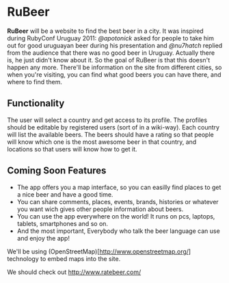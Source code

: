 # RuBeer
**RuBeer** will be a website to find the best beer in a city. It was inspired during RubyConf Uruguay 2011: *@apotonick* asked for people to take him out for good uruguayan beer during his presentation and *@nu7hatch* replied from the audience that there was no good beer in Uruguay. Actually there is, he just didn't know about it. So the goal of RuBeer is that this doesn't happen any more. There'll be information on the site from different cities, so when you're visiting, you can find what good beers you can have there, and where to find them.

## Functionality

The user will select a country and get access to its profile. The profiles should be editable by registered users (sort of in a wiki-way). Each country will list the available beers. The beers should have a rating so that people will know which one is the most awesome beer in that country, and locations so that users will know how to get it.

## Coming Soon Features

* The app offers you a map interface, so you can easilly find places to get a nice beer and have a good time.
* You can share comments, places, events, brands, histories or whatever you want wich gives other people information about beers.
* You can use the app everywhere on the world! It runs on pcs, laptops, tablets, smartphones and so on.
* And the most important, Everybody who talk the beer language can use and enjoy the app!

We'll be using (OpenStreetMap)[http://www.openstreetmap.org/] technology to embed maps into the site.

We should check out http://www.ratebeer.com/
